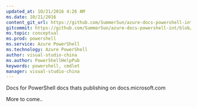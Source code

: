 ```yaml
---
updated_at: 10/21/2016 4:26 AM
ms.date: 10/21/2016
content_git_url: https://github.com/SummerSun/azure-docs-powershell-int/blob/master/azureps-cmdlets-docs/Storage/Azure.Storage/index.md
gitcommit: https://github.com/SummerSun/azure-docs-powershell-int/blob/8ba6de9c74a20db2f7bc5f8bbeab11c9002898aa/azureps-cmdlets-docs/Storage/Azure.Storage/index.md
ms.topic: conceptual
ms.prod: powershell
ms.service: Azure PowerShell
ms.technology: Azure PowerShell
author: visual-studio-china
ms.author: PowerShellHelpPub
keywords: powershell, cmdlet
manager: visual-studio-china
---
```

Docs for PowerShell docs thats publishing on docs.microsoft.com

More to come..
